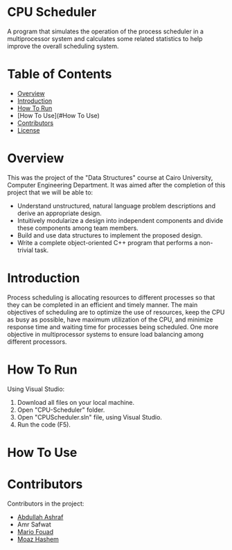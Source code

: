 # CPU Scheduler
A program that simulates the operation of the
process scheduler in a multiprocessor system and calculates some related statistics to
help improve the overall scheduling system.
# Table of Contents
* [Overview](#Overview)
* [Introduction](#Introduction)
* [How To Run](#How_To_Run)
* [How To Use](#How To Use)
* [Contributors](#Contributors)
* [License](./LICENSE)
# Overview
This was the project of the "Data Structures" course at Cairo University, Computer Engineering Department. It was aimed after the completion of this project that we will be able to:
* Understand unstructured, natural language problem descriptions and derive an appropriate design.
* Intuitively modularize a design into independent components and divide these components among team members.
* Build and use data structures to implement the proposed design.
* Write a complete object-oriented C++ program that performs a non-trivial task.
# Introduction
Process scheduling is allocating resources to different processes so that they can be
completed in an efficient and timely manner. The main objectives of scheduling are to optimize the
use of resources, keep the CPU as busy as possible, have maximum utilization of the CPU, and
minimize response time and waiting time for processes being scheduled. One more objective in
multiprocessor systems to ensure load balancing among different processors.
# How To Run
Using Visual Studio:
1. Download all files on your local machine.
2. Open "CPU-Scheduler" folder.
3. Open "CPUScheduler.sln" file, using Visual Studio.
4. Run the code (F5).
# How To Use
# Contributors
Contributors in the project:
* [Abdullah Ashraf](https://github.com/AbdullahAsh77)
* Amr Safwat
* [Mario Fouad](https://github.com/mariofouad)
* [Moaz Hashem](https://github.com/Pixels57)
